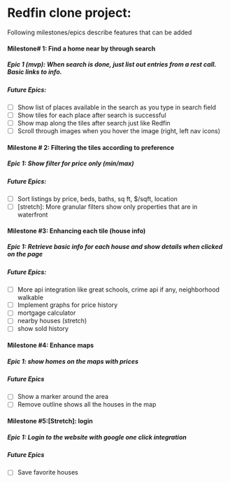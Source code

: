 
# Redfin clone project:
Following milestones/epics describe features that can be added


#### Milestone# 1: Find a home near by through search

##### Epic 1 (mvp): When search is done, just list out entries from a rest call. Basic links to info.

##### Future Epics:

- [ ] Show list of places available in the search as you type in search field
- [ ] Show tiles for each place after search is successful
- [ ] Show map along the tiles after search just like Redfin
- [ ] Scroll through images when you hover the image (right, left nav icons)

#### Milestone # 2: Filtering the tiles according to preference
##### Epic 1: Show filter for price only (min/max)

##### Future Epics:
- [ ] Sort listings by price, beds, baths, sq ft, $/sqft, location
- [ ] [stretch]: More granular filters show only properties that are in waterfront

#### Milestone #3: Enhancing each tile (house info)

##### Epic 1: Retrieve basic info for each house and show details when clicked on the page

##### Future Epics:

- [ ] More api integration like great schools, crime api if any, neighborhood walkable
- [ ] Implement graphs for price history
- [ ] mortgage calculator
- [ ] nearby houses (stretch)
- [ ] show sold history

#### Milestone #4: Enhance maps

##### Epic 1:  show homes on the maps with prices

##### Future Epics

- [ ] Show a marker around the area
- [ ] Remove outline shows all the houses in the map

#### Milestone #5:[Stretch]: login

##### Epic 1: Login to the website with google one click integration

##### Future Epics

- [ ] Save favorite houses